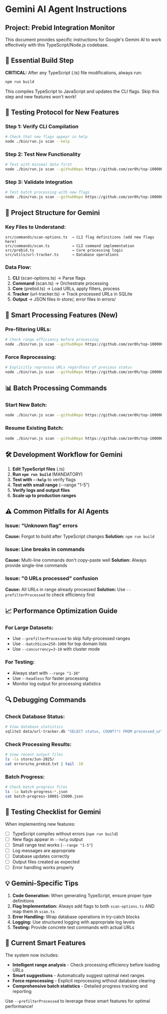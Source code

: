 # Gemini AI Agent Instructions

## Project: Prebid Integration Monitor

This document provides specific instructions for Google's Gemini AI to work effectively with this TypeScript/Node.js codebase.

## 🔧 Essential Build Step

**CRITICAL:** After any TypeScript (.ts) file modifications, always run:
```bash
npm run build
```

This compiles TypeScript to JavaScript and updates the CLI flags. Skip this step and new features won't work!

## 🧪 Testing Protocol for New Features

### Step 1: Verify CLI Compilation
```bash
# Check that new flags appear in help
node ./bin/run.js scan --help
```

### Step 2: Test New Functionality
```bash
# Test with minimal data first
node ./bin/run.js scan --githubRepo https://github.com/zer0h/top-1000000-domains/blob/master/top-100000-domains --range "1-5" --prefilterProcessed
```

### Step 3: Validate Integration
```bash
# Test batch processing with new flags
node ./bin/run.js scan --githubRepo https://github.com/zer0h/top-1000000-domains/blob/master/top-100000-domains --batchMode --startUrl=1 --totalUrls=50 --batchSize=10 --prefilterProcessed
```

## 📁 Project Structure for Gemini

### Key Files to Understand:
```
src/commands/scan-options.ts  → CLI flag definitions (add new flags here)
src/commands/scan.ts          → CLI command implementation  
src/prebid.ts                 → Core processing logic
src/utils/url-tracker.ts      → Database operations
```

### Data Flow:
1. **CLI** (scan-options.ts) → Parse flags
2. **Command** (scan.ts) → Orchestrate processing 
3. **Core** (prebid.ts) → Load URLs, apply filters, process
4. **Tracker** (url-tracker.ts) → Track processed URLs in SQLite
5. **Output** → JSON files in store/, error files in errors/

## 🚀 Smart Processing Features (New)

### Pre-filtering URLs:
```bash
# Check range efficiency before processing
node ./bin/run.js scan --githubRepo https://github.com/zer0h/top-1000000-domains/blob/master/top-100000-domains --prefilterProcessed --range "10001-15000"
```

### Force Reprocessing:
```bash
# Explicitly reprocess URLs regardless of previous status
node ./bin/run.js scan --githubRepo https://github.com/zer0h/top-1000000-domains/blob/master/top-100000-domains --forceReprocess --range "1-100"
```

## 📊 Batch Processing Commands

### Start New Batch:
```bash
node ./bin/run.js scan --githubRepo https://github.com/zer0h/top-1000000-domains/blob/master/top-100000-domains --batchMode --startUrl=15001 --totalUrls=3000 --batchSize=250 --skipProcessed --prefilterProcessed --logDir=logs
```

### Resume Existing Batch:
```bash
node ./bin/run.js scan --githubRepo https://github.com/zer0h/top-1000000-domains/blob/master/top-100000-domains --batchMode --startUrl=10001 --totalUrls=5000 --batchSize=250 --resumeBatch=6 --skipProcessed --logDir=logs
```

## 🛠️ Development Workflow for Gemini

1. **Edit TypeScript files** (.ts)
2. **Run `npm run build`** (MANDATORY)
3. **Test with `--help`** to verify flags
4. **Test with small range** (--range "1-5")
5. **Verify logs and output files**
6. **Scale up to production ranges**

## ⚠️ Common Pitfalls for AI Agents

### Issue: "Unknown flag" errors
**Cause:** Forgot to build after TypeScript changes
**Solution:** `npm run build`

### Issue: Line breaks in commands
**Cause:** Multi-line commands don't copy-paste well
**Solution:** Always provide single-line commands

### Issue: "0 URLs processed" confusion
**Cause:** All URLs in range already processed
**Solution:** Use `--prefilterProcessed` to check efficiency first

## 📈 Performance Optimization Guide

### For Large Datasets:
- Use `--prefilterProcessed` to skip fully-processed ranges
- Use `--batchSize=250-1000` for top domain lists
- Use `--concurrency=3-10` with cluster mode

### For Testing:
- Always start with `--range "1-10"`
- Use `--headless` for faster processing
- Monitor log output for processing statistics

## 🔍 Debugging Commands

### Check Database Status:
```bash
# View database statistics
sqlite3 data/url-tracker.db "SELECT status, COUNT(*) FROM processed_urls GROUP BY status;"
```

### Check Processing Results:
```bash
# View recent output files
ls -la store/Jun-2025/
cat errors/no_prebid.txt | tail -10
```

### Batch Progress:
```bash
# Check batch progress files
ls -la batch-progress-*.json
cat batch-progress-10001-15000.json
```

## 🎯 Testing Checklist for Gemini

When implementing new features:

- [ ] TypeScript compiles without errors (`npm run build`)
- [ ] New flags appear in `--help` output
- [ ] Small range test works (`--range "1-5"`)
- [ ] Log messages are appropriate
- [ ] Database updates correctly
- [ ] Output files created as expected
- [ ] Error handling works properly

## 💡 Gemini-Specific Tips

1. **Code Generation:** When generating TypeScript, ensure proper type definitions
2. **Flag Implementation:** Always add flags to both `scan-options.ts` AND map them in `scan.ts`
3. **Error Handling:** Wrap database operations in try-catch blocks
4. **Logging:** Use structured logging with appropriate log levels
5. **Testing:** Provide concrete test commands with actual URLs

## 🚀 Current Smart Features

The system now includes:
- **Intelligent range analysis** - Check processing efficiency before loading URLs
- **Smart suggestions** - Automatically suggest optimal next ranges
- **Force reprocessing** - Explicit reprocessing without database clearing
- **Comprehensive batch statistics** - Detailed progress tracking and reporting

Use `--prefilterProcessed` to leverage these smart features for optimal performance!